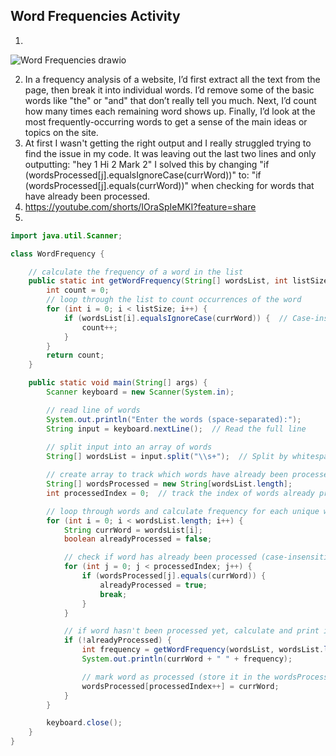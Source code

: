 ## Word Frequencies Activity

1)
![Word Frequencies drawio](https://github.com/user-attachments/assets/fd818f67-a492-4aa6-b9cf-e4a202bb0a6b)

2) In a frequency analysis of a website, I’d first extract all the text from the page, then break it into individual words. I’d remove some of the basic words like "the" or "and" that don’t really tell you much. Next, I’d count how many times each remaining word shows up. Finally, I’d look at the most frequently-occurring words to get a sense of the main ideas or topics on the site.
3) At first I wasn't getting the right output and I really struggled trying to find the issue in my code. It was leaving out the last two lines and only outputting:
"hey 1
Hi 2
Mark 2"
I solved this by changing "if (wordsProcessed[j].equalsIgnoreCase(currWord))" to: "if (wordsProcessed[j].equals(currWord))" when checking for words that have already been processed.
4) https://youtube.com/shorts/IOraSpIeMKI?feature=share
5)
```java
import java.util.Scanner;

class WordFrequency {

    // calculate the frequency of a word in the list
    public static int getWordFrequency(String[] wordsList, int listSize, String currWord) {
        int count = 0;
        // loop through the list to count occurrences of the word
        for (int i = 0; i < listSize; i++) {
            if (wordsList[i].equalsIgnoreCase(currWord)) {  // Case-insensitive comparison
                count++;
            }
        }
        return count;
    }

    public static void main(String[] args) {
        Scanner keyboard = new Scanner(System.in);

        // read line of words
        System.out.println("Enter the words (space-separated):");
        String input = keyboard.nextLine();  // Read the full line
        
        // split input into an array of words
        String[] wordsList = input.split("\\s+");  // Split by whitespace

        // create array to track which words have already been processed (case-insensitive)
        String[] wordsProcessed = new String[wordsList.length];
        int processedIndex = 0;  // track the index of words already processed

        // loop through words and calculate frequency for each unique word
        for (int i = 0; i < wordsList.length; i++) {
            String currWord = wordsList[i];
            boolean alreadyProcessed = false;

            // check if word has already been processed (case-insensitive)
            for (int j = 0; j < processedIndex; j++) {
                if (wordsProcessed[j].equals(currWord)) {
                    alreadyProcessed = true;
                    break;
                }
            }

            // if word hasn't been processed yet, calculate and print its frequency
            if (!alreadyProcessed) {
                int frequency = getWordFrequency(wordsList, wordsList.length, currWord);
                System.out.println(currWord + " " + frequency);

                // mark word as processed (store it in the wordsProcessed array)
                wordsProcessed[processedIndex++] = currWord;
            }
        }

        keyboard.close();
    }
}
   ```
